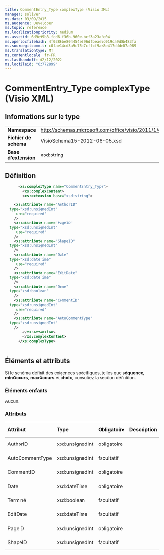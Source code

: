 ```yaml
---
title: CommentEntry_Type complexType (Visio XML)
manager: soliver
ms.date: 03/09/2015
ms.audience: Developer
ms.topic: reference
ms.localizationpriority: medium
ms.assetid: 6d9e99b8-fcd6-f36b-960e-bcf3a23afe04
ms.openlocfilehash: 4f0386be804454e396dfbeaebc019ca9d8b483fa
ms.sourcegitcommit: c0fae34cd3a9c75a7cffcf9ae8e417ddde07a989
ms.translationtype: MT
ms.contentlocale: fr-FR
ms.lasthandoff: 02/12/2022
ms.locfileid: "62772899"
---
```

# <a name="commententry_type-complextype-visio-xml"></a>CommentEntry_Type complexType (Visio XML)

## <a name="type-information"></a>Informations sur le type

|||
|:-----|:-----|
|**Namespace** <br/> |http://schemas.microsoft.com/office/visio/2011/1/core  <br/> |
|**Fichier de schéma** <br/> |VisioSchema15-2012-06-05.xsd  <br/> |
|**Base d’extension** <br/> |xsd:string  <br/> |
   
## <a name="definition"></a>Définition

```XML
      <xs:complexType name="CommentEntry_Type">
        <xs:complexContent>
        <xs:extension base="xsd:string">
      
    <xs:attribute name="AuthorID"
  type="xsd:unsignedInt"
     use="required"
    />
    <xs:attribute name="PageID"
  type="xsd:unsignedInt"
     use="required"
    />
    <xs:attribute name="ShapeID"
  type="xsd:unsignedInt"
    />
    <xs:attribute name="Date"
  type="xsd:dateTime"
     use="required"
    />
    <xs:attribute name="EditDate"
  type="xsd:dateTime"
    />
    <xs:attribute name="Done"
  type="xsd:boolean"
    />
    <xs:attribute name="CommentID"
  type="xsd:unsignedInt"
     use="required"
    />
    <xs:attribute name="AutoCommentType"
  type="xsd:unsignedInt"
    />
        </xs:extension>
        </xs:complexContent>
      </xs:complexType>
      
```

## <a name="elements-and-attributes"></a>Éléments et attributs

Si le schéma définit des exigences spécifiques, telles que **séquence**, **minOccurs**, **maxOccurs** et **choix**, consultez la section définition. 
  
### <a name="child-elements"></a>Éléments enfants

Aucun.
  
### <a name="attributes"></a>Attributs

|**Attribut**|**Type**|**Obligatoire**|**Description**|**Valeurs possibles**|
|:-----|:-----|:-----|:-----|:-----|
|AuthorID  <br/> |xsd:unsignedInt  <br/> |obligatoire  <br/> ||Valeurs du type xsd:unsignedInt. |
|AutoCommentType  <br/> |xsd:unsignedInt  <br/> |facultatif  <br/> ||Valeurs du type xsd:unsignedInt. |
|CommentID  <br/> |xsd:unsignedInt  <br/> |obligatoire  <br/> ||Valeurs du type xsd:unsignedInt. |
|Date  <br/> |xsd:dateTime  <br/> |obligatoire  <br/> ||Valeurs du type xsd:dateTime. |
|Terminé  <br/> |xsd:boolean  <br/> |facultatif  <br/> ||Valeurs du type xsd:boolean. |
|EditDate  <br/> |xsd:dateTime  <br/> |facultatif  <br/> ||Valeurs du type xsd:dateTime. |
|PageID  <br/> |xsd:unsignedInt  <br/> |obligatoire  <br/> ||Valeurs du type xsd:unsignedInt. |
|ShapeID  <br/> |xsd:unsignedInt  <br/> |facultatif  <br/> ||Valeurs du type xsd:unsignedInt. |
   


